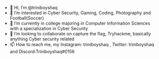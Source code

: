 - 👋 Hi, I’m @triniboyshaq
- 👀 I’m interested in Cyber Security, Gaming, Coding, Photography and Football(Soccer)
- 🌱 I’m currently in college majoring in Computer Information Sciences with a specialization in Cyber Security
- 💞️ I’m looking to collaborate on capture the flag, Tryhackme, basically anything Cyber security related
- 📫 How to reach me, my Instagram: triniboyshaq , Twitter: triniboyshaq and Discord:Triniboyshaq#0156

<!---
triniboyshaq/triniboyshaq is a ✨ special ✨ repository because its `README.md` (this file) appears on your GitHub profile.
You can click the Preview link to take a look at your changes.
--->
